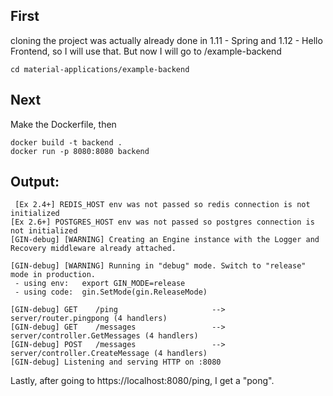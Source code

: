 ## First
cloning the project was actually already done in 1.11 - Spring and 1.12 - Hello Frontend, so I will use that. But now I will go to /example-backend
```shell
cd material-applications/example-backend
```

## Next
Make the Dockerfile, then
```shell
docker build -t backend .
docker run -p 8080:8080 backend
```
## Output:
```shell
 [Ex 2.4+] REDIS_HOST env was not passed so redis connection is not initialized
[Ex 2.6+] POSTGRES_HOST env was not passed so postgres connection is not initialized
[GIN-debug] [WARNING] Creating an Engine instance with the Logger and Recovery middleware already attached.

[GIN-debug] [WARNING] Running in "debug" mode. Switch to "release" mode in production.
 - using env:   export GIN_MODE=release
 - using code:  gin.SetMode(gin.ReleaseMode)

[GIN-debug] GET    /ping                     --> server/router.pingpong (4 handlers)
[GIN-debug] GET    /messages                 --> server/controller.GetMessages (4 handlers)
[GIN-debug] POST   /messages                 --> server/controller.CreateMessage (4 handlers)
[GIN-debug] Listening and serving HTTP on :8080
```
Lastly, after going to https://localhost:8080/ping, I get a "pong".

